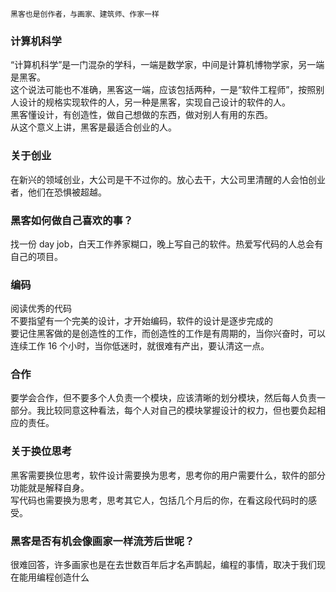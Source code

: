     黑客也是创作者，与画家、建筑师、作家一样
    
### 计算机科学
“计算机科学”是一门混杂的学科，一端是数学家，中间是计算机博物学家，另一端是黑客。  
这个说法可能也不准确，黑客这一端，应该包括两种，一是“软件工程师”，按照别人设计的规格实现软件的人，另一种是黑客，实现自己设计的软件的人。  
黑客懂设计，有创造性，做自己想做的东西，做对别人有用的东西。  
从这个意义上讲，黑客是最适合创业的人。  

### 关于创业  
在新兴的领域创业，大公司是干不过你的。放心去干，大公司里清醒的人会怕创业者，他们在恐惧被超越。  

### 黑客如何做自己喜欢的事？  
找一份 day job，白天工作养家糊口，晚上写自己的软件。热爱写代码的人总会有自己的项目。  

### 编码
阅读优秀的代码  
不要指望有一个完美的设计，才开始编码，软件的设计是逐步完成的  
要记住黑客做的是创造性的工作，而创造性的工作是有周期的，当你兴奋时，可以连续工作 16 个小时，当你低迷时，就很难有产出，要认清这一点。  

### 合作
要学会合作，但不要多个人负责一个模块，应该清晰的划分模块，然后每人负责一部分。我比较同意这种看法，每个人对自己的模块掌握设计的权力，但也要负起相应的责任。

### 关于换位思考
黑客需要换位思考，软件设计需要换为思考，思考你的用户需要什么，软件的部分功能就是解释自身。  
写代码也需要换为思考，思考其它人，包括几个月后的你，在看这段代码时的感受。  

### 黑客是否有机会像画家一样流芳后世呢？
很难回答，许多画家也是在去世数百年后才名声鹊起，编程的事情，取决于我们现在能用编程创造什么  